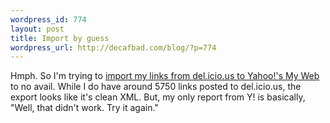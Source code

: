 ```yaml
--- 
wordpress_id: 774
layout: post
title: Import by guess
wordpress_url: http://decafbad.com/blog/?p=774
---
```

Hmph.  So I'm trying to [import my links from del.icio.us to Yahoo!'s My Web][im] to no avail.  While I do have around 5750 links posted to del.icio.us, the export looks like it's clean XML.  But, my only report from Y! is basically, "Well, that didn't work.  Try it again."

[im]: http://myweb2.search.yahoo.com/myresults/import

